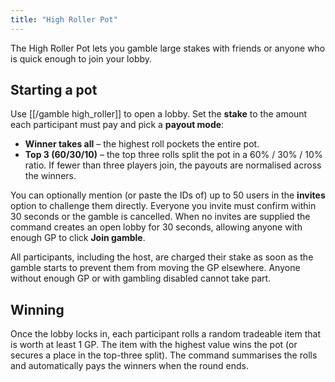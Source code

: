 ```yaml
---
title: "High Roller Pot"
---
```


The High Roller Pot lets you gamble large stakes with friends or anyone who is quick enough to join your lobby.

## Starting a pot

Use [[/gamble high_roller]] to open a lobby. Set the **stake** to the amount each participant must pay and pick a **payout mode**:

- **Winner takes all** – the highest roll pockets the entire pot.
- **Top 3 (60/30/10)** – the top three rolls split the pot in a 60% / 30% / 10% ratio. If fewer than three players join, the payouts are normalised across the winners.

You can optionally mention (or paste the IDs of) up to 50 users in the **invites** option to challenge them directly. Everyone you invite must confirm within 30 seconds or the gamble is cancelled. When no invites are supplied the command creates an open lobby for 30 seconds, allowing anyone with enough GP to click **Join gamble**.

All participants, including the host, are charged their stake as soon as the gamble starts to prevent them from moving the GP elsewhere. Anyone without enough GP or with gambling disabled cannot take part.

## Winning

Once the lobby locks in, each participant rolls a random tradeable item that is worth at least 1 GP. The item with the highest value wins the pot (or secures a place in the top-three split). The command summarises the rolls and automatically pays the winners when the round ends.
